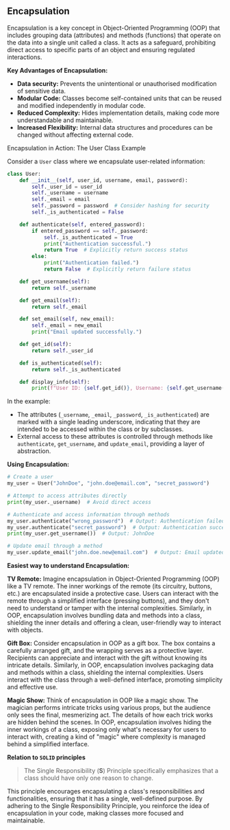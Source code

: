 ## Encapsulation

Encapsulation is a key concept in Object-Oriented Programming (OOP) that includes grouping data (attributes) and methods (functions) that operate on the data into a single unit called a class. It acts as a safeguard, prohibiting direct access to specific parts of an object and ensuring regulated interactions.

**Key Advantages of Encapsulation:**

- **Data security:** Prevents the unintentional or unauthorised modification of sensitive data.
- **Modular Code:** Classes become self-contained units that can be reused and modified independently in modular code.
- **Reduced Complexity:** Hides implementation details, making code more understandable and maintainable.
- **Increased Flexibility:** Internal data structures and procedures can be changed without affecting external code.

Encapsulation in Action: The User Class Example

Consider a `User` class where we encapsulate user-related information:

```python
class User:
    def __init__(self, user_id, username, email, password):
        self._user_id = user_id
        self._username = username
        self._email = email
        self._password = password  # Consider hashing for security
        self._is_authenticated = False

    def authenticate(self, entered_password):
        if entered_password == self._password:
            self._is_authenticated = True
            print("Authentication successful.")
            return True  # Explicitly return success status
        else:
            print("Authentication failed.")
            return False  # Explicitly return failure status

    def get_username(self):
        return self._username

    def get_email(self):
        return self._email

    def set_email(self, new_email):
        self._email = new_email
        print("Email updated successfully.")

    def get_id(self):
        return self._user_id

    def is_authenticated(self):
        return self._is_authenticated

    def display_info(self):
        print(f"User ID: {self.get_id()}, Username: {self.get_username()}, Email: {self.get_email()}")
```



In the example:

- The attributes (`_username`, `_email`, `_password`, `_is_authenticated`) are marked with a single leading underscore, indicating that they are intended to be accessed within the class or by subclasses.
- External access to these attributes is controlled through methods like `authenticate`, `get_username`, and `update_email`, providing a layer of abstraction.

**Using Encapsulation:**

```python
# Create a user
my_user = User("JohnDoe", "john.doe@email.com", "secret_password")

# Attempt to access attributes directly
print(my_user._username)  # Avoid direct access

# Authenticate and access information through methods
my_user.authenticate("wrong_password")  # Output: Authentication failed.
my_user.authenticate("secret_password")  # Output: Authentication successful.
print(my_user.get_username())  # Output: JohnDoe

# Update email through a method
my_user.update_email("john.doe.new@email.com")  # Output: Email updated successfully.
```



**Easiest way to understand Encapsulation:**

**TV Remote:** Imagine encapsulation in Object-Oriented Programming (OOP) like a TV remote. The inner workings of the remote (its circuitry, buttons, etc.) are encapsulated inside a protective case. Users can interact with the remote through a simplified interface (pressing buttons), and they don't need to understand or tamper with the internal complexities. Similarly, in OOP, encapsulation involves bundling data and methods into a class, shielding the inner details and offering a clean, user-friendly way to interact with objects.

**Gift Box:** Consider encapsulation in OOP as a gift box. The box contains a carefully arranged gift, and the wrapping serves as a protective layer. Recipients can appreciate and interact with the gift without knowing its intricate details. Similarly, in OOP, encapsulation involves packaging data and methods within a class, shielding the internal complexities. Users interact with the class through a well-defined interface, promoting simplicity and effective use.

**Magic Show:** Think of encapsulation in OOP like a magic show. The magician performs intricate tricks using various props, but the audience only sees the final, mesmerizing act. The details of how each trick works are hidden behind the scenes. In OOP, encapsulation involves hiding the inner workings of a class, exposing only what's necessary for users to interact with, creating a kind of "magic" where complexity is managed behind a simplified interface.

**Relation to `SOLID` principles**

> The Single Responsibility (**S**) Principle specifically emphasizes that a class should have only one reason to change. 

This principle encourages encapsulating a class's responsibilities and functionalities, ensuring that it has a single, well-defined purpose. By adhering to the Single Responsibility Principle, you reinforce the idea of encapsulation in your code, making classes more focused and maintainable.